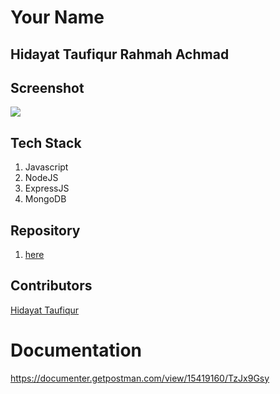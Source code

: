 # Your Name
## Hidayat Taufiqur Rahmah Achmad

## Screenshot
![](./tenor.gif)

## Tech Stack
1. Javascript
2. NodeJS
3. ExpressJS
4. MongoDB

## Repository
1. [here](https://github.com/hidayattaufiqur/blogAblog-Backend)

## Contributors
[Hidayat Taufiqur](https://github.com/hidayattaufiqur)

# Documentation
https://documenter.getpostman.com/view/15419160/TzJx9Gsy
